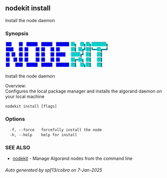 ## nodekit install

Install the node daemon

### Synopsis

                                                                                           
<img alt="Terminal Render" src="/assets/nodekit.png" width="65%">                                    
                                                                                           
                                                                                           
Install the node daemon                                                                    
                                                                                           
Overview:                                                                                  
Configures the local package manager and installs the algorand daemon on your local machine
                                                                                           

```
nodekit install [flags]
```

### Options

```
  -f, --force   forcefully install the node
  -h, --help    help for install
```

### SEE ALSO

* [nodekit](/README.md)	 - Manage Algorand nodes from the command line

###### Auto generated by spf13/cobra on 7-Jan-2025
